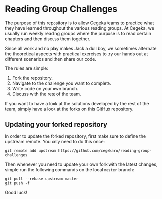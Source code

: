 # Reading Group Challenges

The purpose of this repository is to allow Cegeka teams to practice what they have learned throughout the various reading groups. At Cegeka, we usually run weekly reading groups where the purpose is to read certain chapters and then discuss them together.

Since all work and no play makes Jack a dull boy, we sometimes alternate the theoretical aspects with practical exercises to try our hands out at different scenarios and then share our code.

The rules are simple:

1. Fork the repository.
2. Navigate to the challenge you want to complete.
3. Write code on your own branch.
4. Discuss with the rest of the team.

If you want to have a look at the solutions developed by the rest of the team, simply have a look at the forks on this GitHub repository.

## Updating your forked repository

In order to update the forked repository, first make sure to define the upstream remote. You only need to do this once:

    git remote add upstream https://github.com/cegekaro/reading-group-challenges

Then whenever you need to update your own fork with the latest changes, simple run the following commands on the local `master` branch:

    git pull --rebase upstream master
    git push -f

Good luck!
